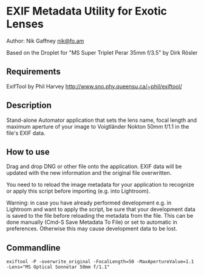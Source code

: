 	

EXIF Metadata Utility for Exotic Lenses
=======================================

Author: Nik Gaffney <nik@fo.am>

Based on the Droplet for "MS Super Triplet Perar 35mm f/3.5" by Dirk Rösler


Requirements
------------

ExifTool by Phil Harvey http://www.sno.phy.queensu.ca/~phil/exiftool/


Description
-----------

Stand-alone Automator application that sets the lens name, focal length and maximum aperture of your image to Voigtländer Nokton 50mm f/1.1 in the file's EXIF data.


How to use 
----------

Drag and drop DNG or other file onto the application. EXIF data will be updated with the new information and the original file overwritten.

You need to to reload the image metadata for your application to recognize or apply this script before importing (e.g. into Lightroom).

Warning: in case you have already performed development e.g. in Lightroom and want to apply the script, be sure that your development data is saved to the file before reloading the metadata from the file. This can be done manually (Cmd-S Save Metadata To File) or set to automatic in preferences. Otherwise this may cause development data to be lost.


Commandline
-----------

    exiftool -P -overwrite_original -FocalLength=50 -MaxApertureValue=1.1 -Lens="MS Optical Sonnetar 50mm f/1.1"

